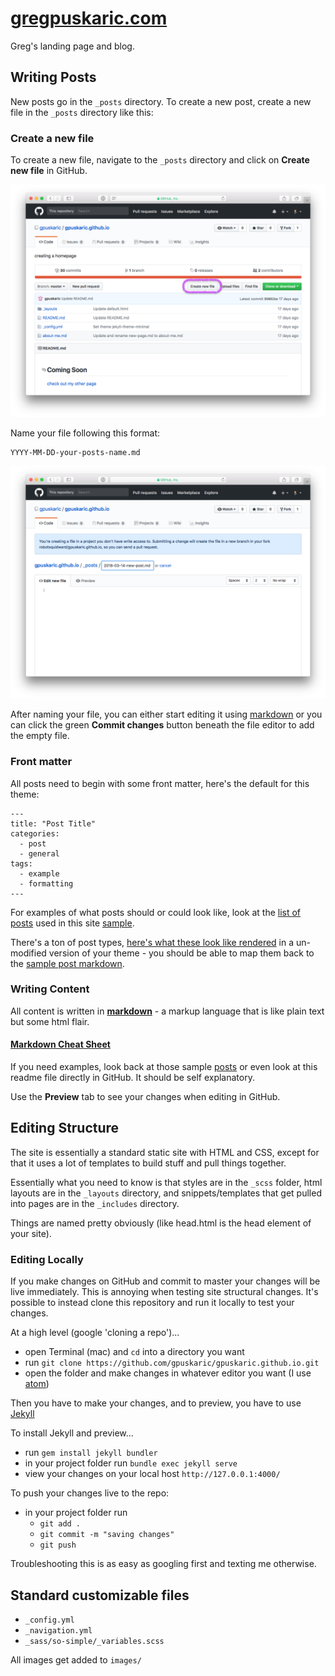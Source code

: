 # [gregpuskaric.com](http://gregpuskaric.com/)

Greg's landing page and blog.

## Writing Posts

New posts go in the `_posts` directory.  To create a new post, create a new file in the `_posts` directory like this:

### Create a new file

To create a new file, navigate to the `_posts` directory and click on **Create new file** in GitHub.  

![adding a new file](images/create-file.png)

Name your file following this format:

```
YYYY-MM-DD-your-posts-name.md
```

![naming new file](images/naming-post.png)

After naming your file, you can either start editing it using [markdown](https://guides.github.com/features/mastering-markdown/) or you can click the green **Commit changes** button beneath the file editor to add the empty file.

### Front matter

All posts need to begin with some front matter, here's the default for this theme:

```
---
title: "Post Title"
categories:
  - post
  - general
tags:
  - example
  - formatting
---
```

For examples of what posts should or could look like, look at the [list of posts](https://github.com/mmistakes/jekyll-theme-unit-test/tree/master/_posts) used in this site [sample](https://github.com/mmistakes/so-simple-theme).

There's a ton of post types, [here's what these look like rendered](https://mmistakes.github.io/so-simple-theme/posts/) in a un-modified version of your theme - you should be able to map them back to the [sample post markdown](https://github.com/mmistakes/jekyll-theme-unit-test/tree/master/_posts).

### Writing Content

All content is written in **[markdown](https://guides.github.com/features/mastering-markdown/)** - a markup language that is like plain text but some html flair.

#### [Markdown Cheat Sheet](https://github.com/adam-p/markdown-here/wiki/Markdown-Cheatsheet)

If you need examples, look back at those sample [posts](https://github.com/mmistakes/jekyll-theme-unit-test/tree/master/_posts) or even look at this readme file directly in GitHub.  It should be self explanatory.

Use the **Preview** tab to see your changes when editing in GitHub.

## Editing Structure

The site is essentially a standard static site with HTML and CSS, except for that it uses a lot of templates to build stuff and pull things together.

Essentially what you need to know is that styles are in the `_scss` folder, html layouts are in the `_layouts` directory, and snippets/templates that get pulled into pages are in the `_includes` directory.

Things are named pretty obviously (like head.html is the head element of your site).

### Editing Locally

If you make changes on GitHub and commit to master your changes will be live immediately.  This is annoying when testing site structural changes.  It's possible to instead clone this repository and run it locally to test your changes.

At a high level (google 'cloning a repo')...

* open Terminal (mac) and `cd` into a directory you want
* run `git clone https://github.com/gpuskaric/gpuskaric.github.io.git`
* open the folder and make changes in whatever editor you want (I use [atom](https://atom.io/))

Then you have to make your changes, and to preview, you have to use [Jekyll](https://jekyllrb.com/)

To install Jekyll and preview...

* run `gem install jekyll bundler`
* in your project folder run `bundle exec jekyll serve`
* view your changes on your local host `http://127.0.0.1:4000/`

To push your changes live to the repo:

* in your project folder run 
  * `git add .`
  * `git commit -m "saving changes"`
  * `git push`
  
Troubleshooting this is as easy as googling first and texting me otherwise.

## Standard customizable files

* `_config.yml`
* `_navigation.yml`
* `_sass/so-simple/_variables.scss`

All images get added to `images/`
